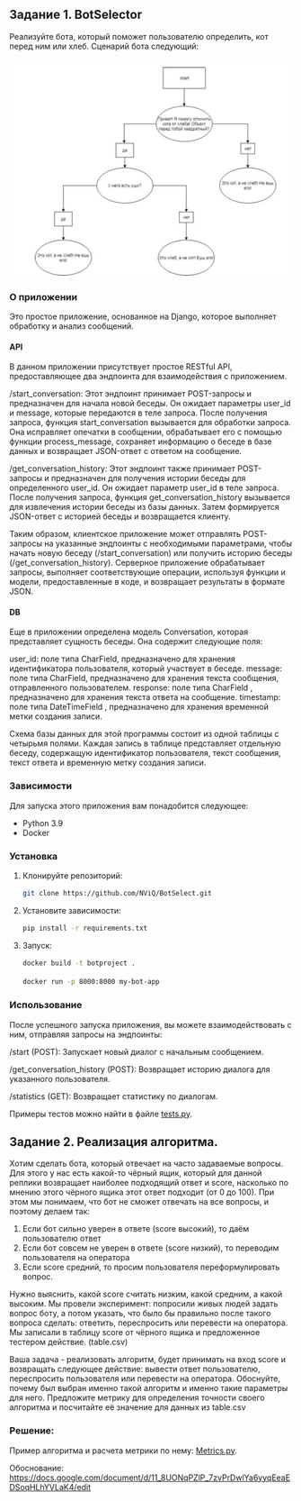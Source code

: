 ## Задание 1. BotSelector

Реализуйте бота, который поможет пользователю определить, кот перед ним или хлеб.
Сценарий бота следующий:

<img src="script.png"></details>


### О приложении

Это простое приложение, основанное на Django, которое выполняет обработку и анализ сообщений.

#### API
В данном приложении присутствует простое RESTful API, предоставляющее два эндпоинта для взаимодействия с приложением.

/start_conversation: Этот эндпоинт принимает POST-запросы и предназначен для начала новой беседы. Он ожидает параметры user_id и message, которые передаются в теле запроса. После получения запроса, функция start_conversation вызывается для обработки запроса. Она исправляет опечатки в сообщении, обрабатывает его с помощью функции process_message, сохраняет информацию о беседе в базе данных и возвращает JSON-ответ с ответом на сообщение.

/get_conversation_history: Этот эндпоинт также принимает POST-запросы и предназначен для получения истории беседы для определенного user_id. Он ожидает параметр user_id в теле запроса. После получения запроса, функция get_conversation_history вызывается для извлечения истории беседы из базы данных. Затем формируется JSON-ответ с историей беседы и возвращается клиенту.

Таким образом, клиентское приложение может отправлять POST-запросы на указанные эндпоинты с необходимыми параметрами, чтобы начать новую беседу (/start_conversation) или получить историю беседы (/get_conversation_history). Серверное приложение обрабатывает запросы, выполняет соответствующие операции, используя функции и модели, предоставленные в коде, и возвращает результаты в формате JSON.

#### DB
Еще в приложении определена модель Conversation, которая представляет сущность беседы. Она содержит следующие поля:

user_id: поле типа CharField, предназначено для хранения идентификатора пользователя, который участвует в беседе.
message: поле типа CharField, предназначено для хранения текста сообщения, отправленного пользователем.
response: поле типа CharField , предназначено для хранения текста ответа на сообщение.
timestamp: поле типа DateTimeField , предназначено для хранения временной метки создания записи.

Схема базы данных для этой программы состоит из одной таблицы с четырьмя полями. Каждая запись в таблице представляет отдельную беседу, содержащую идентификатор пользователя, текст сообщения, текст ответа и временную метку создания записи.

### Зависимости

Для запуска этого приложения вам понадобится следующее:

- Python 3.9
- Docker

### Установка

1. Клонируйте репозиторий:

   ```bash
   git clone https://github.com/NViQ/BotSelect.git
   
2. Установите зависимости:
    
    ```bash
   pip install -r requirements.txt

3. Запуск:
    
    ```bash
   docker build -t botproject .
   
   docker run -p 8000:8000 my-bot-app

### Использование

После успешного запуска приложения, вы можете взаимодействовать с ним, отправляя запросы на эндпоинты:

/start (POST): Запускает новый диалог с начальным сообщением.

/get_conversation_history (POST): Возвращает историю диалога для указанного пользователя.

/statistics (GET): Возвращает статистику по диалогам.

Примеры тестов можно найти в файле [tests.py](./bot_project/bot_app/tests.py).



## Задание 2. Реализация алгоритма.

Хотим сделать бота, который отвечает на часто задаваемые вопросы. Для этого у нас
есть какой-то чёрный ящик, который для данной реплики возвращает наиболее
подходящий ответ и score, насколько по мнению этого чёрного ящика этот ответ
подходит (от 0 до 100). При этом мы понимаем, что бот не сможет отвечать на все
вопросы, и поэтому делаем так:
1) Если бот сильно уверен в ответе (score высокий), то даём пользователю ответ
2) Если бот совсем не уверен в ответе (score низкий), то переводим пользователя
на оператора
3) Если score средний, то просим пользователя переформулировать вопрос.

Нужно выяснить, какой score считать низким, какой средним, а какой высоким. Мы
провели эксперимент: попросили живых людей задать вопрос боту, а потом указать,
что было бы правильно после такого вопроса сделать: ответить, переспросить или
перевести на оператора. Мы записали в таблицу score от чёрного ящика и
предложенное тестером действие. (table.csv)

Ваша задача - реализовать алгоритм, будет принимать на вход score и возвращать
следующее действие: вывести ответ пользователю, переспросить пользователя или
перевести на оператора. Обоснуйте, почему был выбран именно такой алгоритм и
именно такие параметры для него.
Предложите метрику для определения точности своего алгоритма и посчитайте её
значение для данных из table.csv

### Решение:

Пример алгоритма и расчета метрики по нему: [Metrics.py](./Metrics.py).

Обоснование: https://docs.google.com/document/d/11_8UONqPZlP_7zvPrDwlYa6yyqEeaEDSoqHLhYVLaK4/edit


